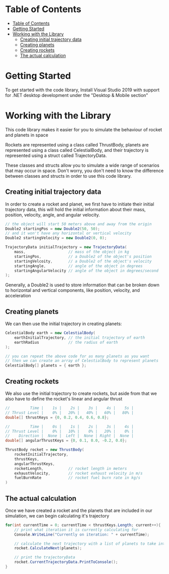 # Table of Contents

-   [Table of Contents](#table-of-contents)
-   [Getting Started](#getting-started)
-   [Working with the Library](#working-with-the-library)
    -   [Creating initial trajectory data](#creating-initial-trajectory-data)
    -   [Creating planets](#creating-planets)
    -   [Creating rockets](#creating-rockets)
    -   [The actual calculation](#the-actual-calculation)

# Getting Started

To get started with the code library,
Install Visual Studio 2019 with support for .NET desktop development under the "Desktop & Mobile section"

# Working with the Library

This code library makes it easier for you to simulate the behaviour of rocket and planets in space

Rockets are represented using a class called ThrustBody, planets are represented using a class called CelestialBody, and their trajectory is represented using a struct called TrajectoryData.

These classes and structs allow you to simulate a wide range of scenarios that may occur in space. Don't worry, you don't need to know the difference between classes and structs in order to use this code library.

## Creating initial trajectory data

In order to create a rocket and planet, we first have to initiate their initial trajectory data, this will hold the initial information about their mass, position, velocity, angle, and angular velocity.

```cs
// the object will start 50 meters above and away from the origin
Double2 startingPos = new Double2(50, 50);
// and it won't have any horizontal or vertical velocity
Double2 startingVelocity = new Double2(0, 0);

TrajectoryData initialTrajectory = new TrajectoryData(
	mass,					// mass of the object in kg
	startingPos,			// a Double2 of the object's position
	startingVelcoity,		// a Double2 of the object's velocity
	startingAngle,			// angle of the object in degrees
	startingAngularVelocity	// angle of the object in degrees/second
);
```

Generally, a Double2 is used to store information that can be broken down to horizontal and vertical components, like position, velocity, and acceleration

## Creating planets

We can then use the initial trajectory in creating planets:

```cs
CelestialBody earth = new CelestialBody(
	earthInitialTrajectory,	// the initial trajectory of earth
	earthRadius				// the radius of earth
);

// you can repeat the above code for as many planets as you want
// then we can create an array of CelestialBody to represent planets
CelestialBody[] planets = { earth };
```

## Creating rockets

We also use the initial trajectory to create rockets, but aside from that we also have to define the rocket's linear and angular thrust

```cs
//         Time |    1s |    2s |    3s |    4s |    5s |
// Thrust Level |    0% |   20% |   40% |   60% |   80% |
double[] thrustKeys = {0, 0.2, 0.4, 0.6, 0.8};

//         Time |    0s |    1s |    2s |    3s |    4s |
// Thrust Level |    0% |   10% |    0% |   20% |    0% |
//    Direction |  None |  Left |  None | Right |  None |
double[] angularThrustKeys = {0, 0.1, 0.0, -0.2, 0.0};

ThrustBody rocket = new ThrustBody(
	rocketInitialTrajectory,
	thrustKeys,
	angularThrustKeys,
	rocketLength,			// rocket length in meters
	exhaustVelocity,		// rocket exhaust velocity in m/s
	fuelBurnRate			// rocket fuel burn rate in kg/s
)
```

## The actual calculation

Once we have created a rocket and the planets that are included in our simulation, we can begin calculating it's trajectory

```cs
for(int currentTime = 0; currentTime < thrustKeys.Length; current++){
	// print what iteration it is currently calculating for
	Console.WriteLine("Currently on iteration: " + currentTime);

	// calculate the next trajectory with a list of planets to take into consideration
	rocket.CalculateNext(planets);

	// print the trajectoryData
	rocket.CurrentTrajectoryData.PrintToConsole();
}
```
